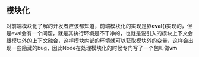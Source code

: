 ## 模块化

对前端模块化了解的开发者应该都知道，前端模块化的实现是靠<strong>eval()</strong>实现的，但是eval会有一个问题，就是其执行环境是不干净的，也就是说引入的模块上下文会跟模块外的上下文融合，这样模块内部的环境就可以获取模块外的变量，这样会出现一些隐藏的bug，因此Node在处理模块化的时候专门写了一个包叫做<strong>vm</strong>